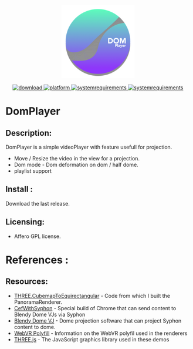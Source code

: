 <p align="center">
	<img width="200" height="200" margin-right="100%" src="./build/icons/icon_256x256.png?raw=true">
</p>
<p align="center">
	<a href="https://github.com/niemes/expomod/releases/latest">
 		<img src="https://img.shields.io/badge/download-latest-brightgreen.svg" alt="download">
	</a>
	<a href="https://img.shields.io/badge/platform-macOS-lightgrey.svg">
 		<img src="https://img.shields.io/badge/platform-macOS-lightgrey.svg" alt="platform">
	</a>
	<a href="https://img.shields.io/badge/requirements-window +-ff69b4.svg">
 		<img src="https://img.shields.io/badge/requirements-window +-ff69b4.svg" alt="systemrequirements">
	</a>
    <a href="https://img.shields.io/badge/requirements-linux deb+-ff69b4.svg">
 		<img src="https://img.shields.io/badge/requirements-linux deb+-ff69b4.svg" alt="systemrequirements">
	</a>
</p>

# DomPlayer 

## Description: 

DomPlayer is a simple videoPlayer with feature usefull for projection.
- Move / Resize the video in the view for a projection. 
- Dom mode - Dom deformation on dom / half dome.
- playlist support

## Install : 

Download the last release.
## Licensing:
- Affero GPL license.

# References : 

## Resources:

* [THREE.CubemapToEquirectangular] - Code from which I built the PanoramaRenderer.
* [CefWithSyphon] - Special build of Chrome that can send content to Blendy Dome VJs via Syphon
* [Blendy Dome VJ] - Dome projection software that can project Syphon content to dome.
* [WebVR Polyfill] - Information on the WebVR polyfil used in the renderers
* [THREE.js] - The JavaScript graphics library used in these demos


[logo]: https://github.com/marciot/dome-experiments/raw/master/images/banner2.jpg "A dome screenshot"
[DomeLab]: https://www.facebook.com/groups/DomeLab
[THREE.CubemapToEquirectangular]: https://github.com/spite/THREE.CubemapToEquirectangular
[CefWithSyphon]: https://github.com/marciot/CefWithSyphon
[Blendy Dome VJ]: http://www.blendydomevj.com
[THREE.js]: https://threejs.org
[WebVR polyfill]: https://github.com/googlevr/webvr-polyfill
[WebVR]: https://webvr.info
[Samsung Internet Browser for Gear VR]: https://www.oculus.com/experiences/gear-vr/849609821813454/
[Chrome]: https://webvr.info/get-chrome/
[Firefox]: https://mozvr.com/
[Patreon page]: https://www.patreon.com/marciot